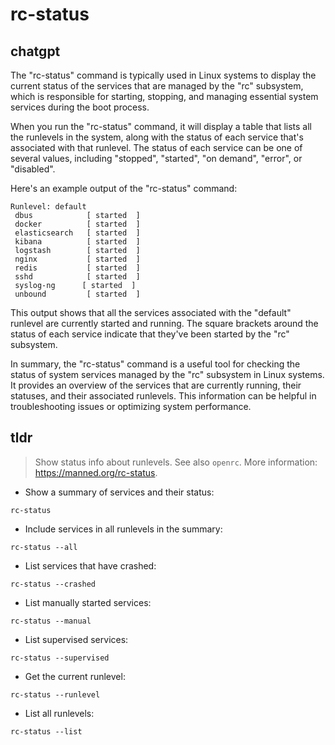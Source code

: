 # rc-status 
## chatgpt 
The "rc-status" command is typically used in Linux systems to display the current status of the services that are managed by the "rc" subsystem, which is responsible for starting, stopping, and managing essential system services during the boot process.

When you run the "rc-status" command, it will display a table that lists all the runlevels in the system, along with the status of each service that's associated with that runlevel. The status of each service can be one of several values, including "stopped", "started", "on demand", "error", or "disabled".

Here's an example output of the "rc-status" command:

```
Runlevel: default
 dbus            [ started  ]
 docker          [ started  ]
 elasticsearch   [ started  ]
 kibana          [ started  ]
 logstash        [ started  ]
 nginx           [ started  ]
 redis           [ started  ]
 sshd            [ started  ]
 syslog-ng      [ started  ]
 unbound         [ started  ]
```

This output shows that all the services associated with the "default" runlevel are currently started and running. The square brackets around the status of each service indicate that they've been started by the "rc" subsystem.

In summary, the "rc-status" command is a useful tool for checking the status of system services managed by the "rc" subsystem in Linux systems. It provides an overview of the services that are currently running, their statuses, and their associated runlevels. This information can be helpful in troubleshooting issues or optimizing system performance. 

## tldr 
 
> Show status info about runlevels.
> See also `openrc`.
> More information: <https://manned.org/rc-status>.

- Show a summary of services and their status:

`rc-status`

- Include services in all runlevels in the summary:

`rc-status --all`

- List services that have crashed:

`rc-status --crashed`

- List manually started services:

`rc-status --manual`

- List supervised services:

`rc-status --supervised`

- Get the current runlevel:

`rc-status --runlevel`

- List all runlevels:

`rc-status --list`
